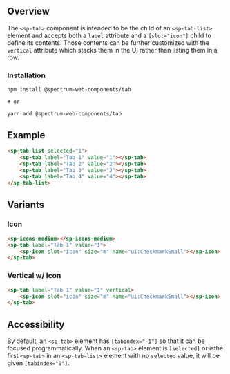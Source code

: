 ## Overview

The `<sp-tab>` component is intended to be the child of an `<sp-tab-list>` element and accepts both a `label` attribute and a `[slot="icon"]` child to define its contents. Those contents can be further customized with the `vertical` attribute which stacks them in the UI rather than listing them in a row.

### Installation

```
npm install @spectrum-web-components/tab

# or

yarn add @spectrum-web-components/tab
```

## Example

```html
<sp-tab-list selected="1">
    <sp-tab label="Tab 1" value="1"></sp-tab>
    <sp-tab label="Tab 2" value="2"></sp-tab>
    <sp-tab label="Tab 3" value="3"></sp-tab>
    <sp-tab label="Tab 4" value="4"></sp-tab>
</sp-tab-list>
```

## Variants

### Icon

```html
<sp-icons-medium></sp-icons-medium>
<sp-tab label="Tab 1" value="1">
    <sp-icon slot="icon" size="m" name="ui:CheckmarkSmall"></sp-icon>
</sp-tab>
```

### Vertical w/ Icon

```html
<sp-tab label="Tab 1" value="1" vertical>
    <sp-icon slot="icon" size="m" name="ui:CheckmarkSmall"></sp-icon>
</sp-tab>
```

## Accessibility

By default, an `<sp-tab>` element has `[tabindex="-1"]` so that it can be focused programmatically. When an `<sp-tab>` element is `[selected]` or isthe first `<sp-tab>` in an `<sp-tab-list>` element with no `selected` value, it will be given `[tabindex="0"]`.
